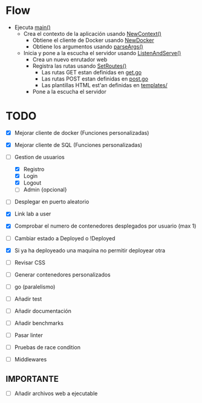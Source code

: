# Flow

- Ejecuta [main()](./main.go)
    - Crea el contexto de la aplicación usando [NewContext()](./server/config/context.go)
        - Obtiene el cliente de Docker usando [NewDocker](./server/docker/client.go)
        - Obtiene los argumentos usando [parseArgs()](./server/config/args.go)
    - Inicia y pone a la escucha el servidor usando [ListenAndServe()](./server/server.go)
        - Crea un nuevo enrutador web 
        - Registra las rutas usando [SetRoutes()](./server/routes/index.go)
            - Las rutas GET estan definidas en [get.go](./server/routes/get.go)
            - Las rutas POST estan definidas en [post.go](./server/routes/post.go)
            - Las plantillas HTML est'an definidas en [templates/](./server/templates/)
        - Pone a la escucha el servidor

# TODO
- [X] Mejorar cliente de docker (Funciones personalizadas)
- [X] Mejorar cliente de SQL (Funciones personalizadas)
- [ ] Gestion de usuarios
    - [X] Registro
    - [X] Login
    - [X] Logout
    - [ ] Admin {opcional}
- [ ] Desplegar en puerto aleatorio
- [X] Link lab a user
- [X] Comprobar el numero de contenedores desplegados por usuario (max 1)
- [ ] Cambiar estado a Deployed o !Deployed
- [X] Si ya ha deployeado una maquina no permitir deployear otra
- [ ] Revisar CSS

- [ ] Generar contenedores personalizados
- [ ] go (paralelismo)
- [ ] Añadir test
- [ ] Añadir documentación
- [ ] Añadir benchmarks
- [ ] Pasar linter
- [ ] Pruebas de race condition
- [ ] Middlewares

## IMPORTANTE
- [ ] Añadir archivos web a ejecutable